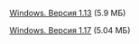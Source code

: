 [Windows. Версия 1.13](/files/uqehxii_113_engine.rar) (5.9 МБ)

[Windows. Версия 1.17](/files/uqe_hexen2_117.7z) (5.04 МБ)

